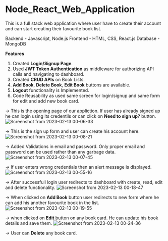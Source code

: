 # Node_React_Web_Application
This is a full stack web application where user have to create their account and can start creating their favourite book list.

Backend - Javascript, Node.js
Frontend - HTML, CSS, React.js
Database - MongoDB

**Features**
1. Created **Login/Signup Page**.
2. Used **JWT Token Authentication** as middleware for authorizing API calls and navigating to dashboard.
3. Created **CRUD APIs** on Book Lists.
4. **Add Book**, **Delete Book**, **Edit Book** buttons are available.
5. **Logout** functionality is Implemented.
6. Code Reusability as used same screen for login/signup and same form for edit and add new book card.


-> This is the opening page of our appliction. If user has already signed up he can login using its credentils or can click on **Need to sign up?** button.
![Screenshot from 2023-02-13 00-06-33](https://user-images.githubusercontent.com/30487756/218331129-f399fd31-eaf9-4a91-9058-7c60cfa0517f.png)

-> This is the sign up form and user can create his account here.
![Screenshot from 2023-02-13 00-08-21](https://user-images.githubusercontent.com/30487756/218331341-24887d58-b815-46fe-856c-4247b33cd138.png)

-> Added Validations in email and password. Only proper email and password can be used rather than any garbage data.
![Screenshot from 2023-02-13 00-07-45](https://user-images.githubusercontent.com/30487756/218331386-32492de5-a29e-4c16-947a-194bfa7ef67f.png)

-> If user enters wrong credentials then an alert message is displayed.
![Screenshot from 2023-02-13 00-55-16](https://user-images.githubusercontent.com/30487756/218332591-a6aa23ec-b143-4808-b164-6bb3411003b4.png)

-> After successfull login user redirects to dashboard with create, read, edit and delete functionality.
![Screenshot from 2023-02-13 00-18-47](https://user-images.githubusercontent.com/30487756/218331434-0f0718db-a442-4dbd-86b1-ac365070a1b9.png)

-> When clicked on **Add Book** button user redirects to new form where he can add his another favourite book in the list.
![Screenshot from 2023-02-13 00-19-55](https://user-images.githubusercontent.com/30487756/218331491-a223d184-aa8c-447a-90b7-1a76162e3649.png)

-> when clicked on **Edit** button on any book card. He can update his book details and save them.
![Screenshot from 2023-02-13 00-24-36](https://user-images.githubusercontent.com/30487756/218331588-e774042c-bc30-44cd-b0c2-af1502d89864.png)

-> User can **Delete** any book card.
